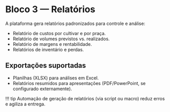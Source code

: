 # Bloco 3 — Relatórios

A plataforma gera relatórios padronizados para controle e análise:

- Relatório de custos por cultivar e por praça.  
- Relatório de volumes previstos vs. realizados.  
- Relatório de margens e rentabilidade.  
- Relatórios de inventário e perdas.

## Exportações suportadas
- Planilhas (XLSX) para análises em Excel.  
- Relatórios resumidos para apresentações (PDF/PowerPoint, se configurado externamente).

!!! tip
    Automação de geração de relatórios (via script ou macro) reduz erros e agiliza a entrega.
